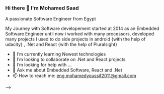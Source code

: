 ### Hi there 👋 I'm Mohamed Saad

A passionate Software Engineer from Egypt

My Journey with Software developement started at 2014 as an Embedded Software Engineer
until now i worked with many processors, developed many projects 
I used to do side projects in android {with the help of udacity} , .Net and React {with the help of Pluralsight}


- 🌱 I’m currently learning Newest technologies
- 👯 I’m looking to collaborate on .Net and React projects 
- 🤔 I’m looking for help with ...
- 💬 Ask me about Embedded Software, React and .Net
- 📫 How to reach me: eng.mohamedyoussif2011@gmail.com

-->

